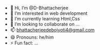 - 👋 Hi, I’m @D-Bhattacherjee
- 👀 I’m interested in web development
- 🌱 I’m currently learning Html,Css
- 💞️ I’m looking to collaborate on ...
- 📫 bhattacherjeedebojyoti4@gmail.com
- 😄 Pronouns: he/him
- ⚡ Fun fact: ...

<!---
D-Bhattacherjee/D-Bhattacherjee is a ✨ special ✨ repository because its `README.md` (this file) appears on your GitHub profile.
You can click the Preview link to take a look at your changes.
--->
